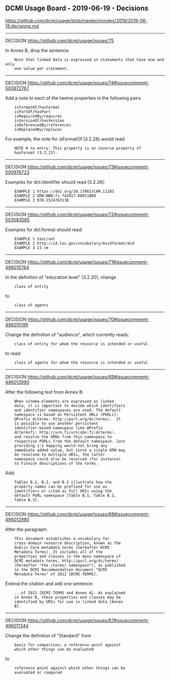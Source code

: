 ## DCMI Usage Board - 2019-06-19 - Decisions
    
https://github.com/dcmi/usage/blob/master/minutes/2019/2019-06-19.decisions.md

----------------------------------------------------------
DECISION https://github.com/dcmi/usage/issues/75 

  In Annex B, drop the sentence:

        Note that linked data is expressed in statements that have one and only
        one value per statement.

----------------------------------------------------------
DECISION https://github.com/dcmi/usage/issues/74#issuecomment-500972767

  Add a note to each of the twelve properties in the following pairs:

        isFormatOf/hasFormat
        isPartOf/hasPart
        isRequiredBy/requires
        isVersionOf/hasVersion
        isReferencedBy/references
        isReplacedBy/replaces

  For example, the note for isFormatOf (3.2.28) would read:

        NOTE # to entry: This property is an inverse property of 
        hasFormat (3.2.23).

----------------------------------------------------------
DECISION https://github.com/dcmi/usage/issues/73#issuecomment-500976723

  Examples for dct:identifier should read (3.2.26):

        EXAMPLE 1 https://doi.org/10.17863/CAM.11283
        EXAMPLE 2 URN:NBN:fi-fd2017-00011868
        EXAMPLE 3 978-1524763138

----------------------------------------------------------
DECISION https://github.com/dcmi/usage/issues/72#issuecomment-503583585

  Examples for dct:format should read:

        EXAMPLE 1 text/xml
        EXAMPLE 2 http://id.loc.gov/vocabulary/mvidformat/dvd
        EXAMPLE 3 23 cm

----------------------------------------------------------
DECISION https://github.com/dcmi/usage/issues/71#issuecomment-496015784

  In the definition of "education level" (3.2.20), change

        class of entity

  to

        class of agents

----------------------------------------------------------
DECISION https://github.com/dcmi/usage/issues/70#issuecomment-496015199

  Change the definition of "audience", which currently reads:

        class of entity for whom the resource is intended or useful

  to read:

        class of agents for whom the resource is intended or useful

----------------------------------------------------------
DECISION https://github.com/dcmi/usage/issues/69#issuecomment-496013990

  After the following text from Annex B:

        When schema elements are expressed as linked
        data, it is important to decide which identifiers
        and identifier namespaces are used. The default
        namespace is based on Persistent URLs (PURLs):
        @Prefix dcterms: http://purl.org/dc/terms/.  It
        is possible to use another persistent
        identifier-based namespace like @Prefix
        dctermsfi: http://urn.fi/urn:nbn:fi:dcterms:.
        and resolve the URNs from this namespace to
        respective PURLs from the default namespace. Just
        providing 1:1 mapping would not bring any
        immediate added value, but since a single URN may
        be resolved to multiple URIs, the latter
        namespace could also be resolved (for instance)
        to Finnish descriptions of the terms.

  Add:

        Tables B.1, B.2, and B.3 illustrate how the
        property names can be prefixed for use as
        identifiers or cited as full URIs using the
        default PURL namespace [Table B.1, Table B.2,
        Table B.3].

----------------------------------------------------------
DECISION https://github.com/dcmi/usage/issues/68#issuecomment-496012980

  After the paragraph:

        This document establishes a vocabulary for
        cross-domain resource description, known as the
        Dublin Core metadata terms (hereafter DCMI
        Metadata Terms). It includes all of the
        properties and classes in the main namespace of
        DCMI metadata terms, http://purl.org/dc/terms/
        (hereafter "the /terms/ namespace"), as published
        in the DCMI Recommendation document "DCMI
        Metadata Terms" of 2012 [DCMI-TERMS].

  Extend the citation and add one sentence:

        ...of 2012 [DCMI-TERMS and Annex A]. As explained
        in Annex B, these properties and classes may be
        identified by URIs for use in linked data [Annex
        B].

----------------------------------------------------------
DECISION https://github.com/dcmi/usage/issues/67#issuecomment-496011344

  Change the definition of "Standard" from

        basis for comparison; a reference point against
        which other things can be evaluated

  to

        reference point against which other things can be
        evaluated or compared


